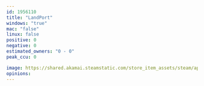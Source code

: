 ```yaml
---
id: 1956110
title: "LandPort"
windows: "true"
mac: "false"
linux: false
positive: 0
negative: 0
estimated_owners: "0 - 0"
peak_ccu: 0

image: https://shared.akamai.steamstatic.com/store_item_assets/steam/apps/1956110/header.jpg?t=1719845792
opinions:
---
```

